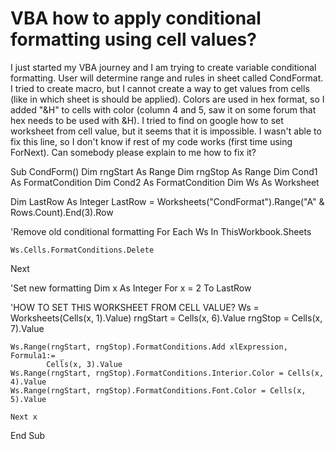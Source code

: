 
# VBA how to apply conditional formatting using cell values?

I just started my VBA journey and I am trying to create variable conditional formatting. User will determine range and rules in sheet called CondFormat. I tried to create macro, but I cannot create a way to get values from cells (like in which sheet is should be applied). Colors are used in hex format, so I added "&H" to cells with color (column 4 and 5, saw it on some forum that hex needs to be used with &H). I tried to find on google how to set worksheet from cell value, but it seems that it is impossible. I wasn't able to fix this line, so I don't know if rest of my code works (first time using ForNext). Can somebody please explain to me how to fix it?


Sub CondForm()
Dim rngStart As Range
Dim rngStop As Range
Dim Cond1 As FormatCondition
Dim Cond2 As FormatCondition
Dim Ws As Worksheet


Dim LastRow As Integer
    LastRow = Worksheets("CondFormat").Range("A" & Rows.Count).End(3).Row
    
'Remove old conditional formatting
For Each Ws In ThisWorkbook.Sheets

    Ws.Cells.FormatConditions.Delete
    
Next


'Set new formatting
Dim x As Integer
    For x = 2 To LastRow

'HOW TO SET THIS WORKSHEET FROM CELL VALUE?
        Ws = Worksheets(Cells(x, 1).Value)
        rngStart = Cells(x, 6).Value
        rngStop = Cells(x, 7).Value
        
    Ws.Range(rngStart, rngStop).FormatConditions.Add xlExpression, Formula1:= _
            Cells(x, 3).Value
    Ws.Range(rngStart, rngStop).FormatConditions.Interior.Color = Cells(x, 4).Value
    Ws.Range(rngStart, rngStop).FormatConditions.Font.Color = Cells(x, 5).Value
    
    Next x


End Sub


        